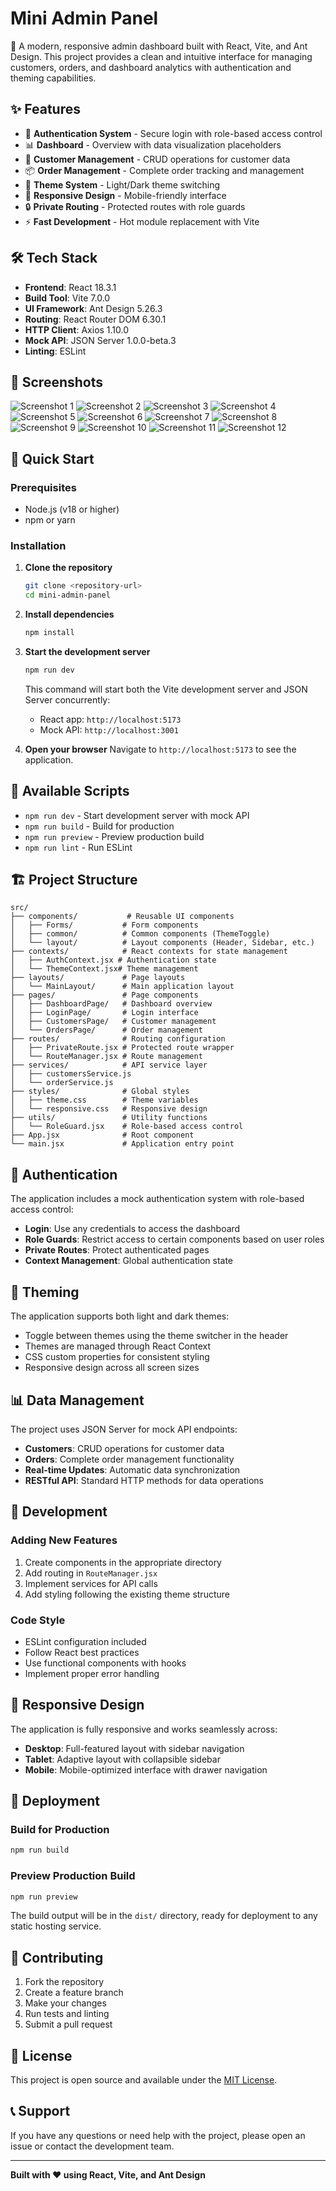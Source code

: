 # Mini Admin Panel

🚀 A modern, responsive admin dashboard built with React, Vite, and Ant Design. This project provides a clean and intuitive interface for managing customers, orders, and dashboard analytics with authentication and theming capabilities.

## ✨ Features

- 🔐 **Authentication System** - Secure login with role-based access control
- 📊 **Dashboard** - Overview with data visualization placeholders
- 👥 **Customer Management** - CRUD operations for customer data
- 📦 **Order Management** - Complete order tracking and management
- 🎨 **Theme System** - Light/Dark theme switching
- 📱 **Responsive Design** - Mobile-friendly interface
- 🔒 **Private Routing** - Protected routes with role guards
- ⚡ **Fast Development** - Hot module replacement with Vite

## 🛠️ Tech Stack

- **Frontend**: React 18.3.1
- **Build Tool**: Vite 7.0.0
- **UI Framework**: Ant Design 5.26.3
- **Routing**: React Router DOM 6.30.1
- **HTTP Client**: Axios 1.10.0
- **Mock API**: JSON Server 1.0.0-beta.3
- **Linting**: ESLint

## 📸 Screenshots

![Screenshot 1](./public/screens/1.jpeg)
![Screenshot 2](./public/screens/2.jpeg)
![Screenshot 3](./public/screens/3.jpeg)
![Screenshot 4](./public/screens/4.jpeg)
![Screenshot 5](./public/screens/5.jpeg)
![Screenshot 6](./public/screens/6.jpeg)
![Screenshot 7](./public/screens/7.jpeg)
![Screenshot 8](./public/screens/8.jpeg)
![Screenshot 9](./public/screens/9.jpeg)
![Screenshot 10](./public/screens/10.jpeg)
![Screenshot 11](./public/screens/11.jpeg)
![Screenshot 12](./public/screens/12.jpeg)

## 🚀 Quick Start

### Prerequisites

- Node.js (v18 or higher)
- npm or yarn

### Installation

1. **Clone the repository**
   ```bash
   git clone <repository-url>
   cd mini-admin-panel
   ```

2. **Install dependencies**
   ```bash
   npm install
   ```

3. **Start the development server**
   ```bash
   npm run dev
   ```

   This command will start both the Vite development server and JSON Server concurrently:
   - React app: `http://localhost:5173`
   - Mock API: `http://localhost:3001`

4. **Open your browser**
   Navigate to `http://localhost:5173` to see the application.

## 📝 Available Scripts

- `npm run dev` - Start development server with mock API
- `npm run build` - Build for production
- `npm run preview` - Preview production build
- `npm run lint` - Run ESLint

## 🏗️ Project Structure

```
src/
├── components/           # Reusable UI components
│   ├── Forms/           # Form components
│   ├── common/          # Common components (ThemeToggle)
│   └── layout/          # Layout components (Header, Sidebar, etc.)
├── contexts/            # React contexts for state management
│   ├── AuthContext.jsx # Authentication state
│   └── ThemeContext.jsx# Theme management
├── layouts/             # Page layouts
│   └── MainLayout/      # Main application layout
├── pages/               # Page components
│   ├── DashboardPage/   # Dashboard overview
│   ├── LoginPage/       # Login interface
│   ├── CustomersPage/   # Customer management
│   └── OrdersPage/      # Order management
├── routes/              # Routing configuration
│   ├── PrivateRoute.jsx # Protected route wrapper
│   └── RouteManager.jsx # Route management
├── services/            # API service layer
│   ├── customersService.js
│   └── orderService.js
├── styles/              # Global styles
│   ├── theme.css        # Theme variables
│   └── responsive.css   # Responsive design
├── utils/               # Utility functions
│   └── RoleGuard.jsx    # Role-based access control
├── App.jsx              # Root component
└── main.jsx             # Application entry point
```

## 🔐 Authentication

The application includes a mock authentication system with role-based access control:

- **Login**: Use any credentials to access the dashboard
- **Role Guards**: Restrict access to certain components based on user roles
- **Private Routes**: Protect authenticated pages
- **Context Management**: Global authentication state

## 🎨 Theming

The application supports both light and dark themes:

- Toggle between themes using the theme switcher in the header
- Themes are managed through React Context
- CSS custom properties for consistent styling
- Responsive design across all screen sizes

## 📊 Data Management

The project uses JSON Server for mock API endpoints:

- **Customers**: CRUD operations for customer data
- **Orders**: Complete order management functionality
- **Real-time Updates**: Automatic data synchronization
- **RESTful API**: Standard HTTP methods for data operations

## 🔧 Development

### Adding New Features

1. Create components in the appropriate directory
2. Add routing in `RouteManager.jsx`
3. Implement services for API calls
4. Add styling following the existing theme structure

### Code Style

- ESLint configuration included
- Follow React best practices
- Use functional components with hooks
- Implement proper error handling

## 📱 Responsive Design

The application is fully responsive and works seamlessly across:

- **Desktop**: Full-featured layout with sidebar navigation
- **Tablet**: Adaptive layout with collapsible sidebar
- **Mobile**: Mobile-optimized interface with drawer navigation

## 🚀 Deployment

### Build for Production

```bash
npm run build
```

### Preview Production Build

```bash
npm run preview
```

The build output will be in the `dist/` directory, ready for deployment to any static hosting service.

## 🤝 Contributing

1. Fork the repository
2. Create a feature branch
3. Make your changes
4. Run tests and linting
5. Submit a pull request

## 📄 License

This project is open source and available under the [MIT License](LICENSE).

## 📞 Support

If you have any questions or need help with the project, please open an issue or contact the development team.

---

**Built with ❤️ using React, Vite, and Ant Design**
